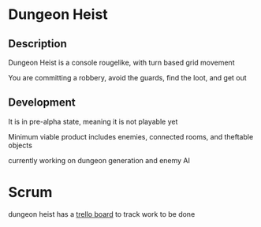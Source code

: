 # Dungeon Heist
## Description
Dungeon Heist is a console rougelike, with turn based grid movement

You are committing a robbery, avoid the guards, find the loot, and get out

## Development
It is in pre-alpha state, meaning it is not playable yet

Minimum viable product includes enemies, connected rooms, and theftable objects

currently working on dungeon generation and enemy AI

# Scrum

dungeon heist has a [trello board](https://trello.com/b/58a202L0) to track work to be done


